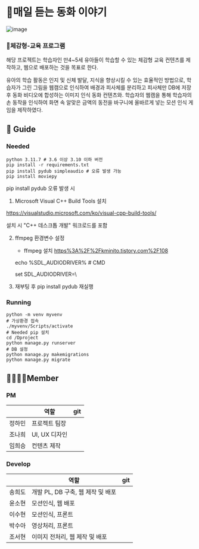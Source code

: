 # 👸매일 듣는 동화 이야기
![image](https://github.com/westnowise/imageftProject/assets/98007431/914762bc-28a6-4b60-ac2b-9c74535d4cf4)

### 👶체감형-교육 프로그램

 해당 프로젝트는 학습자인 만4~5세 유아들이 학습할 수 있는 체감형 교육 컨텐츠를 제작하고, 웹으로 배포하는 것을 목표로 한다.

 유아의 학습 활동은 인지 및 신체 발달, 지식을 향상시킬 수 있는 효율적인 방법으로,  학습자가 그린 그림을 웹캠으로 인식하여 배경과 피사체를 분리하고 피사체만 DB에 저장 후 동화 비디오에 합성하는 이미지 인식 동화 컨텐츠와. 학습자의 웹캠을 통해 학습자의 손 동작을 인식하여 화면 속 알맞은 금액의 동전을 바구니에 올바르게 넣는 모션 인식 게임을 제작하였다.



## 🔖 Guide
### Needed
    python 3.11.7 # 3.6 이상 3.10 이하 버전
    pip install -r requirements.txt
    pip install pydub simpleaudio # 오류 발생 가능
    pip install moviepy

pip install pydub 오류 발생 시
1) Microsoft Visual C++ Build Tools 설치

https://visualstudio.microsoft.com/ko/visual-cpp-build-tools/

설치 시 "C++ 데스크톱 개발" 워크로드를 포함


2) ffmpeg 환경변수 설정
   - ffmpeg 설치 [https%3A%2F%2Fkminito.tistory.com%2F108](https://kminito.tistory.com/108)
  
    echo %SDL_AUDIODRIVER%     # CMD

    set SDL_AUDIODRIVER=\

4) 재부팅 후 pip install pydub 재실행



### Running
    python -m venv myvenv
    # 가상환경 접속
    ./myvenv/Scripts/activate
    # Needed pip 설치 
    cd /Dproject
    python manage.py runserver
    # DB 설정
    python manage.py makemigrations
    python manage.py migrate





## 👨‍👩‍👧‍👦Member
### PM   
|              | 역할                            | git |
| ------------- | ---------------------------------- | ------------------- | 
| 정하민 | 프로젝트 팀장 | |
| 조나희 | UI, UX 디자인 | |
| 임희승 | 컨텐츠 제작 | |

### Develop
|               | 역할                             | git|
| ------------- | ---------------------------------- | ------- | 
| 송희도 | 개발 PL, DB 구축, 웹 제작 및 배포 ||
| 윤소현 | 모션인식,  웹 배포 ||
| 이수현 | 모션인식, 프론트 ||
| 박수아 | 영상처리, 프론트 ||
| 조서현 | 이미지 전처리,  웹 제작 및 배포 ||


